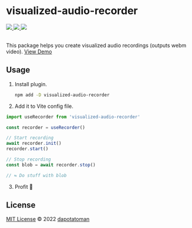 # visualized-audio-recorder

<a href="https://www.npmjs.com/package/visualized-audio-recorder">
<img src="https://img.shields.io/npm/v/visualized-audio-recorder?color=%23fff&style=flat-square"></img>
<img src="https://img.shields.io/npm/dw/visualized-audio-recorder?color=black&style=flat-square"></img>
<img src="https://img.shields.io/librariesio/release/npm/visualized-audio-recorder?style=flat-square"></img>
</a>
<br>
<br>

This package helps you create visualized audio recordings (outputs webm video).
[View Demo](https://dapotatoman.github.io/visualized-audio-recorder/)


## Usage

1. Install plugin.

   ```bash
   npm add -D visualized-audio-recorder
   ```

2. Add it to Vite config file.

  ```ts
  import useRecorder from 'visualized-audio-recorder'

  const recorder = useRecorder()

  // Start recording
  await recorder.init()
  recorder.start()

  // Stop recording
  const blob = await recorder.stop()

  // ⇋ Do stuff with blob
  ```

3. Profit 🎉

## License

[MIT License](./LICENSE) © 2022 [dapotatoman](https://github.com/dapotatoman)
